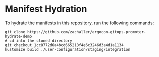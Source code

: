 # Manifest Hydration

To hydrate the manifests in this repository, run the following commands:

```shell
git clone https://github.com/zachaller/argocon-gitops-promoter-hydrate-demo
# cd into the cloned directory
git checkout 1cc8772d6a4bcd665218f4e6c3246d3a4d1a1134
kustomize build ./user-configuration/staging/integration
```
